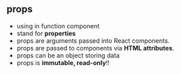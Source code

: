 ## props

- using in function component
- stand for **properties**
- props are arguments passed into React components.
- props are passed to components via **HTML attributes**.
- props can be an object storing data
- props is **immutable, read-only**!!

